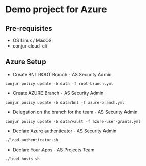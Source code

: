 # Demo project for Azure

## Pre-requisites
- OS Linux / MacOS
- conjur-cloud-cli

## Azure Setup

- Create BNL ROOT Branch - AS Security Admin
```shell
conjur policy update -b data -f root-branch.yml
```

- Create AZURE Branch - AS Security Admin
```shell
conjur policy update -b data/bnl -f azure-branch.yml
```

- Delegation on the branch for the team - AS Security Admin
```shell
conjur policy update -b data/vault -f azure-user-grants.yml
```

- Declare Azure authenticator - AS Security Admin
```shell
./load-authenticator.sh
```

- Declare Your Apps - AS Projects Team
```shell
./load-hosts.sh
```
